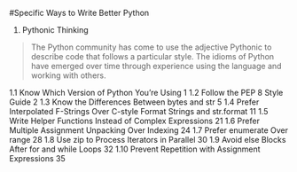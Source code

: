 #Specific Ways to Write Better Python

1. Pythonic Thinking
>The Python community has come to use the adjective Pythonic to
describe code that follows a particular style. The idioms of Python
have emerged over time through experience using the language and
working with others. 

 1.1 Know Which Version of Python You’re Using 1
 1.2 Follow the PEP 8 Style Guide 2
 1.3 Know the Differences Between bytes and str 5
 1.4 Prefer Interpolated F-Strings Over C-style Format Strings and str.format 11
 1.5 Write Helper Functions Instead of Complex Expressions 21
 1.6 Prefer Multiple Assignment Unpacking Over Indexing 24
 1.7 Prefer enumerate Over range 28
 1.8 Use zip to Process Iterators in Parallel 30
 1.9 Avoid else Blocks After for and while Loops 32
 1.10 Prevent Repetition with Assignment Expressions 35